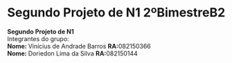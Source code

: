 # Segundo Projeto de N1 2ºBimestreB2
<strong> Segundo Projeto de N1 </strong><br/>
Integrantes do grupo:<br/>
<strong> Nome: </strong>Vinícius de Andrade Barros <strong>RA:</strong>082150366<br/>
<strong> Nome: </strong>Doriedon Lima da Silva <strong>RA:</strong>082150144
